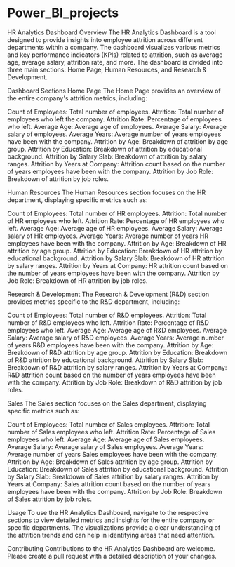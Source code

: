 # Power_BI_projects
HR Analytics Dashboard
Overview
The HR Analytics Dashboard is a tool designed to provide insights into employee attrition across different departments within a company. The dashboard visualizes various metrics and key performance indicators (KPIs) related to attrition, such as average age, average salary, attrition rate, and more. The dashboard is divided into three main sections: Home Page, Human Resources, and Research & Development.

Dashboard Sections
Home Page
The Home Page provides an overview of the entire company's attrition metrics, including:

Count of Employees: Total number of employees.
Attrition: Total number of employees who left the company.
Attrition Rate: Percentage of employees who left.
Average Age: Average age of employees.
Average Salary: Average salary of employees.
Average Years: Average number of years employees have been with the company.
Attrition by Age: Breakdown of attrition by age group.
Attrition by Education: Breakdown of attrition by educational background.
Attrition by Salary Slab: Breakdown of attrition by salary ranges.
Attrition by Years at Company: Attrition count based on the number of years employees have been with the company.
Attrition by Job Role: Breakdown of attrition by job roles.

Human Resources
The Human Resources section focuses on the HR department, displaying specific metrics such as:

Count of Employees: Total number of HR employees.
Attrition: Total number of HR employees who left.
Attrition Rate: Percentage of HR employees who left.
Average Age: Average age of HR employees.
Average Salary: Average salary of HR employees.
Average Years: Average number of years HR employees have been with the company.
Attrition by Age: Breakdown of HR attrition by age group.
Attrition by Education: Breakdown of HR attrition by educational background.
Attrition by Salary Slab: Breakdown of HR attrition by salary ranges.
Attrition by Years at Company: HR attrition count based on the number of years employees have been with the company.
Attrition by Job Role: Breakdown of HR attrition by job roles.

Research & Development
The Research & Development (R&D) section provides metrics specific to the R&D department, including:

Count of Employees: Total number of R&D employees.
Attrition: Total number of R&D employees who left.
Attrition Rate: Percentage of R&D employees who left.
Average Age: Average age of R&D employees.
Average Salary: Average salary of R&D employees.
Average Years: Average number of years R&D employees have been with the company.
Attrition by Age: Breakdown of R&D attrition by age group.
Attrition by Education: Breakdown of R&D attrition by educational background.
Attrition by Salary Slab: Breakdown of R&D attrition by salary ranges.
Attrition by Years at Company: R&D attrition count based on the number of years employees have been with the company.
Attrition by Job Role: Breakdown of R&D attrition by job roles.


Sales
The Sales section focuses on the Sales department, displaying specific metrics such as:

Count of Employees: Total number of Sales employees.
Attrition: Total number of Sales employees who left.
Attrition Rate: Percentage of Sales employees who left.
Average Age: Average age of Sales employees.
Average Salary: Average salary of Sales employees.
Average Years: Average number of years Sales employees have been with the company.
Attrition by Age: Breakdown of Sales attrition by age group.
Attrition by Education: Breakdown of Sales attrition by educational background.
Attrition by Salary Slab: Breakdown of Sales attrition by salary ranges.
Attrition by Years at Company: Sales attrition count based on the number of years employees have been with the company.
Attrition by Job Role: Breakdown of Sales attrition by job roles.




Usage
To use the HR Analytics Dashboard, navigate to the respective sections to view detailed metrics and insights for the entire company or specific departments. The visualizations provide a clear understanding of the attrition trends and can help in identifying areas that need attention.

Contributing
Contributions to the HR Analytics Dashboard are welcome. Please create a pull request with a detailed description of your changes.

